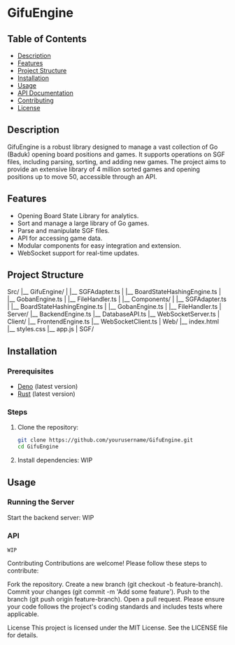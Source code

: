 # GifuEngine

## Table of Contents

- [Description](#description)
- [Features](#features)
- [Project Structure](#project-structure)
- [Installation](#installation)
- [Usage](#usage)
- [API Documentation](#API)
- [Contributing](#contributing)
- [License](#license)

## Description

GifuEngine is a robust library designed to manage a vast collection of Go (Baduk) opening board positions and games. It supports operations on SGF files, including parsing, sorting, and adding new games. The project aims to provide an extensive library of 4 million sorted games and opening positions up to move 50, accessible through an API.

## Features
- Opening Board State Library for analytics.
- Sort and manage a large library of Go games.
- Parse and manipulate SGF files.
- API for accessing game data.
- Modular components for easy integration and extension.
- WebSocket support for real-time updates.

## Project Structure

Src/
|__ GifuEngine/
| |__ SGFAdapter.ts
| |__ BoardStateHashingEngine.ts
| |__ GobanEngine.ts
| |__ FileHandler.ts
|
|__ Components/
| |__ SGFAdapter.ts
| |__ BoardStateHashingEngine.ts
| |__ GobanEngine.ts
| |__ FileHandler.ts
|
Server/
|__ BackendEngine.ts
|__ DatabaseAPI.ts
|__ WebSocketServer.ts
|
Client/
|__ FrontendEngine.ts
|__ WebSocketClient.ts
|
Web/
|__ index.html
|__ styles.css
|__ app.js
|
SGF/


## Installation

### Prerequisites

- [Deno](https://deno.land/) (latest version)
- [Rust](https://www.rust-lang.org/tools/install) (latest version)

### Steps

1. Clone the repository:
    ```sh
    git clone https://github.com/yourusername/GifuEngine.git
    cd GifuEngine
    ```

2. Install dependencies:
    WIP

## Usage

### Running the Server

Start the backend server:
    WIP

### API

    WIP


Contributing
Contributions are welcome! Please follow these steps to contribute:

Fork the repository.
Create a new branch (git checkout -b feature-branch).
Commit your changes (git commit -m 'Add some feature').
Push to the branch (git push origin feature-branch).
Open a pull request.
Please ensure your code follows the project's coding standards and includes tests where applicable.

License
This project is licensed under the MIT License. See the LICENSE file for details.
